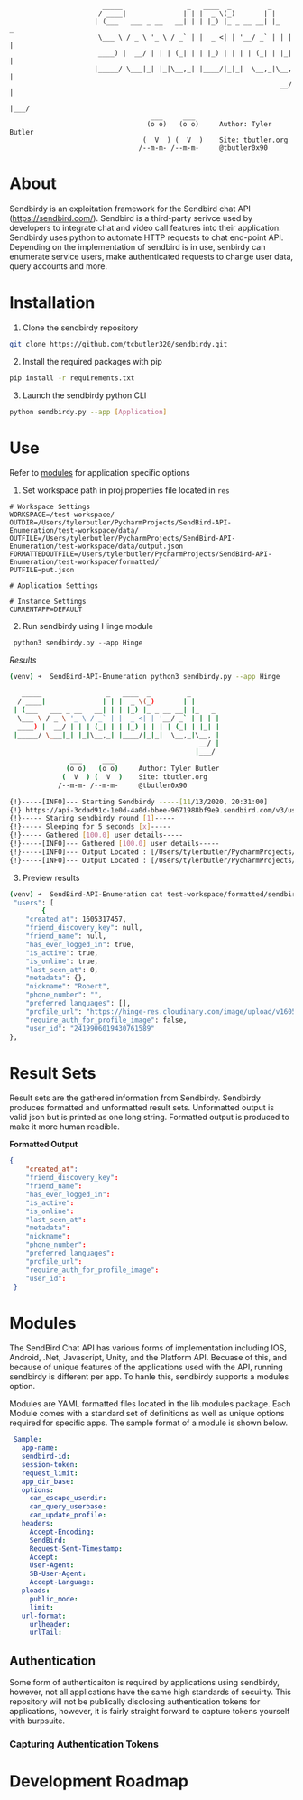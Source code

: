 ```text
                       _____                _   ____  _         _       
                      / ____|              | | |  _ \(_)       | |      
                     | (___   ___ _ __   __| | | |_) |_ _ __ __| |_   _ 
                      \___ \ / _ \ '_ \ / _` | |  _ <| | '__/ _` | | | |
                      ____) |  __/ | | | (_| | | |_) | | | | (_| | |_| |
                     |_____/ \___|_| |_|\__,_| |____/|_|_|  \__,_|\__, |
                                                                   __/ |
                                                                  |___/ 
                                   ___     ___
                                  (o o)   (o o)     Author: Tyler Butler
                                 (  V  ) (  V  )    Site: tbutler.org
                                /--m-m- /--m-m-     @tbutler0x90   
```
# About 
Sendbirdy is an exploitation framework for the Sendbird chat API (https://sendbird.com/). Sendbird is a third-party serivce used by developers to integrate chat and video call features into their application. Sendbirdy uses python to automate HTTP requests to chat end-point API. Depending on the implementation of sendbird is in use, senbirdy can enumerate service users, make authenticated requests to change user data, query accounts and more. 

# Installation 

1) Clone the sendbirdy repository
```bash
git clone https://github.com/tcbutler320/sendbirdy.git
```
2) Install the required packages with pip
```bash
pip install -r requirements.txt
```
3) Launch the sendbirdy python CLI
```bash
python sendbirdy.py --app [Application]
``` 

# Use 
Refer to [modules](#modules) for application specific options 

1) Set workspace path in proj.properties file located in `res`

```properties
# Workspace Settings
WORKSPACE=/test-workspace/
OUTDIR=/Users/tylerbutler/PycharmProjects/SendBird-API-Enumeration/test-workspace/data/
OUTFILE=/Users/tylerbutler/PycharmProjects/SendBird-API-Enumeration/test-workspace/data/output.json
FORMATTEDOUTFILE=/Users/tylerbutler/PycharmProjects/SendBird-API-Enumeration/test-workspace/formatted/
PUTFILE=put.json

# Application Settings

# Instance Settings
CURRENTAPP=DEFAULT
```

2) Run sendbirdy using Hinge module

```python
 python3 sendbirdy.py --app Hinge  
```  
*Results*  

```bash
(venv) ➜  SendBird-API-Enumeration python3 sendbirdy.py --app Hinge 

   _____                _   ____  _         _       
  / ____|              | | |  _ \(_)       | |      
 | (___   ___ _ __   __| | | |_) |_ _ __ __| |_   _ 
  \___ \ / _ \ '_ \ / _` | |  _ <| | '__/ _` | | | |
  ____) |  __/ | | | (_| | | |_) | | | | (_| | |_| |
 |_____/ \___|_| |_|\__,_| |____/|_|_|  \__,_|\__, |
                                               __/ |
                                              |___/ 
               ___     ___
              (o o)   (o o)     Author: Tyler Butler
             (  V  ) (  V  )    Site: tbutler.org
            /--m-m- /--m-m-     @tbutler0x90                                                            

{!}-----[INFO]--- Starting Sendbirdy -----[11/13/2020, 20:31:00]
{!} https://api-3cdad91c-1e0d-4a0d-bbee-9671988bf9e9.sendbird.com/v3/users/
{!}----- Staring sendbirdy round [1]-----
{!}----- Sleeping for 5 seconds [x]-----
{!}----- Gathered [100.0] user details-----
{!}-----[INFO]--- Gathered [100.0] user details-----
{!}-----[INFO]--- Output Located : [/Users/tylerbutler/PycharmProjects/SendBird-API-Enumeration/test-workspace/data/202011132031.json
{!}-----[INFO]--- Output Located : [/Users/tylerbutler/PycharmProjects/SendBird-API-Enumeration/test-workspace/formatted/sendbirdy-202011132031.json
```    

3) Preview results

```bash
(venv) ➜  SendBird-API-Enumeration cat test-workspace/formatted/sendbirdy-202011132031.json
 "users": [
        {
    "created_at": 1605317457,
    "friend_discovery_key": null,
    "friend_name": null,
    "has_ever_logged_in": true,
    "is_active": true,
    "is_online": true,
    "last_seen_at": 0,
    "metadata": {},
    "nickname": "Robert",
    "phone_number": "",
    "preferred_languages": [],
    "profile_url": "https://hinge-res.cloudinary.com/image/upload/v1605317314/f4chksar7dhreec0fbkg.jpg",
    "require_auth_for_profile_image": false,
    "user_id": "2419906019430761589"
},

```
# Result Sets   
Result sets are the gathered information from Sendbirdy. Sendbirdy produces formatted and unformatted result sets. Unformatted output is valid json but is printed as one long string. Formatted output is produced to make it more human readible.   

**Formatted Output** 

```json
{
    "created_at": 
    "friend_discovery_key": 
    "friend_name": 
    "has_ever_logged_in": 
    "is_active": 
    "is_online": 
    "last_seen_at": 
    "metadata": 
    "nickname": 
    "phone_number": 
    "preferred_languages":
    "profile_url": 
    "require_auth_for_profile_image": 
    "user_id": 
 }
```
# Modules
The SendBird Chat API has various forms of implementation including IOS, Android, .Net, Javascript, Unity, and the Platform API. Becuase of this, and because of unique features of the applications used with the API, running sendbirdy is different per app. To hanle this, sendbirdy supports a modules option.   

Modules are YAML formatted files located in the lib.modules package. Each Module comes with a standard set of definitions as well as unique options required for specific apps. The sample format of a module is shown below.

```yaml
 Sample:
   app-name:
   sendbird-id:
   session-token:
   request_limit:
   app_dir_base:
   options:
     can_escape_userdir:
     can_query_userbase:
     can_update_profile:
   headers:
     Accept-Encoding:
     SendBird:
     Request-Sent-Timestamp:
     Accept:
     User-Agent:
     SB-User-Agent:
     Accept-Language:
   ploads:
     public_mode:
     limit:
   url-format:
     urlheader:
     urlTail:
```

## Authentication
Some form of authenticaiton is required by applications using sendbirdy, however, not all applications have the same high standards of secuirty. This repository will not be publically disclosing authentication tokens for applications, however, it is fairly straight forward to capture tokens yourself with burpsuite.

### Capturing Authentication Tokens


# Development Roadmap